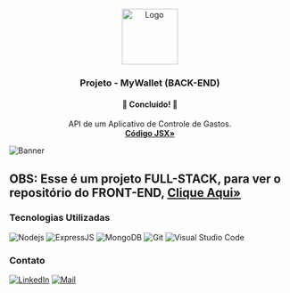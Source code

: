 <div id="top"></div>
<!-- PROJECT LOGO -->
<br />
<div align="center">
  <a href="https://github.com/picinelli/projeto-mywallet-front">
    <img src="https://notion-emojis.s3-us-west-2.amazonaws.com/prod/svg-twitter/1f4b0.svg" alt="Logo" width="100">
  </a>

<h3 align="center">Projeto - MyWallet (BACK-END)</h3>
  <h4 align="center"> 
	🚀 Concluído! 🚀
  </h4>
  <p align="center">
    API de um Aplicativo de Controle de Gastos.
    <br />
    <a href="https://github.com/picinelli/projeto-mywallet-front/tree/main/src"><strong>Código JSX»</strong></a>
</div>

<!-- ABOUT THE PROJECT -->

![Banner](https://github.com/picinelli/projeto-mywallet-front/blob/main/src/assets/images/MyWalletBanner.png)

## OBS: Esse é um projeto FULL-STACK, para ver o repositório do FRONT-END, <a href="https://github.com/picinelli/projeto-mywallet-front"><strong>Clique Aqui»</strong></a>


### Tecnologias Utilizadas

![Nodejs](https://img.shields.io/badge/Node.js-43853D?style=for-the-badge&logo=node.js&logoColor=white)
![ExpressJS](https://img.shields.io/badge/Express.js-404D59?style=for-the-badge)
![MongoDB](https://img.shields.io/badge/MongoDB-4EA94B?style=for-the-badge&logo=mongodb&logoColor=white)
![Git](https://img.shields.io/badge/git-%23F05033.svg?style=for-the-badge&logo=git&logoColor=white)
![Visual Studio Code](https://img.shields.io/badge/Visual%20Studio%20Code-0078d7.svg?style=for-the-badge&logo=visual-studio-code&logoColor=white)

<!-- CONTACT -->

### Contato

[![LinkedIn][linkedin-shield]][linkedin-url]
[![Mail][mail-shield]][mail-url]

<!-- MARKDOWN LINKS & IMAGES -->
<!-- https://www.markdownguide.org/basic-syntax/#reference-style-links -->

[linkedin-shield]: https://img.shields.io/badge/-LinkedIn-black.svg?style=for-the-badge&logo=linkedin&colorB=blue
[linkedin-url]: https://www.linkedin.com/in/pedro-ivo-brum-cinelli//
[mail-shield]: https://img.shields.io/badge/Gmail-D14836?style=for-the-badge&logo=gmail&logoColor=white
[mail-url]: mailto:cinelli.dev@gmail.com
